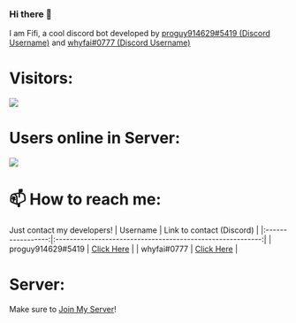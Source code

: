 ### Hi there 👋
I am Fifi, a cool discord bot developed by [proguy914629#5419 (Discord Username)](https://github.com/proguy914629bot) and [whyfai#0777 (Discord Username)](https://github.com/whyfai)

<!--
**Fifi-Bot/Fifi-Bot** is a ✨ _special_ ✨ repository because its `README.md` (this file) appears on your GitHub profile.

Here are some ideas to get you started:

- 🔭 I’m currently working on ...
- 🌱 I’m currently learning ...
- 👯 I’m looking to collaborate on ...
- 🤔 I’m looking for help with ...
- 💬 Ask me about ...
- 📫 How to reach me: ...
- 😄 Pronouns: ...
- ⚡ Fun fact: ...
-->

# Visitors:
![](https:/komarev.com/ghpvc/?username=Fifi-Bot&color=39ff14)

# Users online in Server:
<p>
 <a href="https://discord.gg/fPrdqh3Zfu" alt="Dev Pro Tips Discussion & Support Server">
    <img src="https://img.shields.io/discord/720991608425807932?color=7289DA&logo=discord&logoColor=white&style=for-the-badge"/></a>
</p>

# 📫 How to reach me:
Just contact my developers!
|      Username     |                  Link to contact (Discord)                 |
|:-----------------:|:----------------------------------------------------------:|
| proguy914629#5419 | [Click Here](https://discord.com/users/621266489596444672) |
| whyfai#0777       | [Click Here](https://discord.com/users/621266489596444672) |

# Server:
Make sure to [Join My Server](https://fifi.ayomerdeka.com/guild)!

